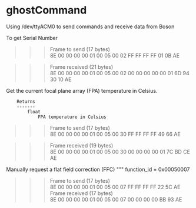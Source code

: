 # ghostCommand
Using /dev/ttyACM0 to send commands and receive data from Boson

To get Serial Number

>>> Frame to send (17 bytes)                                                    
>>> 8E 00 00 00 00 01 00 05 00 02 FF FF FF FF 01 0B AE 

>>> Frame received (21 bytes)                                                   
>>> 8E 00 00 00 00 01 00 05 00 02 00 00 00 00 00 01 6D 94 30 10 AE 

Get the current focal plane array (FPA) temperature in Celsius.

        Returns
        -------
            float
                FPA temperature in Celsius

>>> Frame to send (17 bytes)                                                    
>>> 8E 00 00 00 00 01 00 05 00 30 FF FF FF FF 49 66 AE        
                 
>>> Frame received (19 bytes)                                                   
>>> 8E 00 00 00 00 01 00 05 00 30 00 00 00 00 01 7C BD CE AE   

 Manually request a flat field correction (FFC)
        """
        function_id = 0x00050007
        
>>> Frame to send (17 bytes)                                                    
>>> 8E 00 00 00 00 01 00 05 00 07 FF FF FF FF 22 5C AE                          
>>> Frame received (17 bytes)                                                   
>>> 8E 00 00 00 00 01 00 05 00 07 00 00 00 00 BB 93 AE                    
